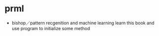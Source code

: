 # prml

* bishop／pattern recgenition and machine learning
  learn this book and use program to initialize some method
